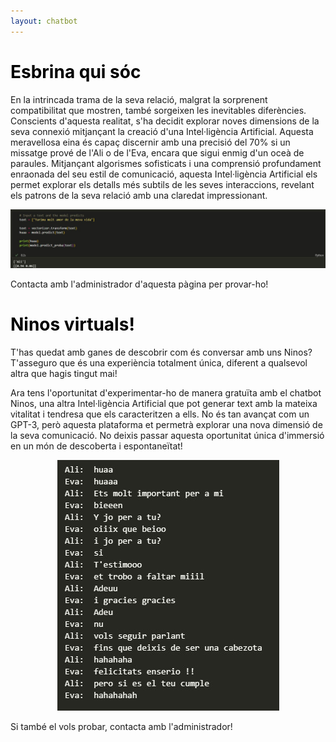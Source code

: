 ```yaml
---
layout: chatbot
---
```


# <span style="color: #000000;">Esbrina qui sóc</span>
<div>
<p>

En la intrincada trama de la seva relació, malgrat la sorprenent compatibilitat que mostren, també sorgeixen les inevitables diferències. Conscients d'aquesta realitat, s'ha decidit explorar noves dimensions de la seva connexió mitjançant la creació d'una Intel·ligència Artificial. Aquesta meravellosa eina és capaç discernir amb una precisió del 70% si un missatge prové de l'Ali o de l'Eva, encara que sigui enmig d'un oceà de paraules. Mitjançant algorismes sofisticats i una comprensió profundament enraonada del seu estil de comunicació, aquesta Intel·ligència Artificial els permet explorar els detalls més subtils de les seves interaccions, revelant els patrons de la seva relació amb una claredat impressionant.

<div style="text-align: center;">
  <img src="assets/img/Ninos AI.jpg" alt="Grouping is an important step to make things simpler">
</div>

</p>
<p>
Contacta amb l'administrador d'aquesta pàgina per provar-ho!
</p>
</div>







# <span style="color: #000000;">Ninos virtuals!</span>

<div>
<p>
</p>
<p>
T'has quedat amb ganes de descobrir com és conversar amb uns Ninos? T'asseguro que és una experiència totalment única, diferent a qualsevol altra que hagis tingut mai! 
</p>
<p>
Ara tens l'oportunitat d'experimentar-ho de manera gratuïta amb el chatbot Ninos, una altra Intel·ligència Artificial que pot generar text amb la mateixa vitalitat i tendresa que els caracteritzen a ells. No és tan avançat com un GPT-3, però aquesta plataforma et permetrà explorar una nova dimensió de la seva comunicació. No deixis passar aquesta oportunitat única d'immersió en un món de descoberta i espontaneïtat! 
</p>


<div style="text-align: center;">
  <img src="assets/img/Ninos AI chat.jpg" alt="Grouping is an important step to make things simpler">
</div>

<p>
Si també el vols probar, contacta amb l'administrador!
</p>
<p>
</p>
</div>


